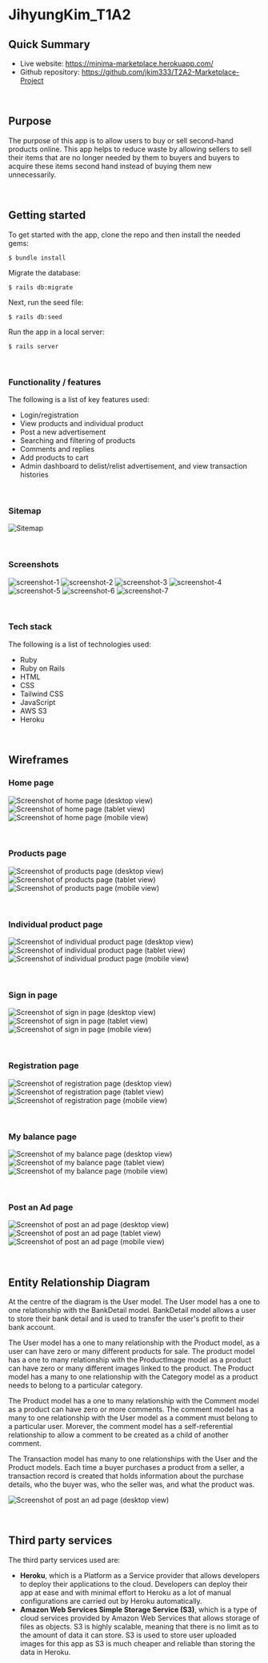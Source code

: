 # JihyungKim_T1A2

## Quick Summary

- Live website: https://minima-marketplace.herokuapp.com/
- Github repository: https://github.com/jkim333/T2A2-Marketplace-Project

<br/>

## Purpose

The purpose of this app is to allow users to buy or sell second-hand products online. This app helps to reduce waste by allowing sellers to sell their items that are no longer needed by them to buyers and buyers to acquire these items second hand instead of buying them new unnecessarily.

<br/>

## Getting started

To get started with the app, clone the repo and then install the needed gems:

```
$ bundle install
```

Migrate the database:

```
$ rails db:migrate
```

Next, run the seed file:

```
$ rails db:seed
```

Run the app in a local server:

```
$ rails server
```

<br/>

### **Functionality / features**

The following is a list of key features used:

- Login/registration
- View products and individual product
- Post a new advertisement
- Searching and filtering of products
- Comments and replies
- Add products to cart
- Admin dashboard to delist/relist advertisement, and view transaction histories

<br/>

### **Sitemap**

![Sitemap](./docs/sitemap.png)

<br/>

### **Screenshots**

![screenshot-1](./docs/screenshot-1.PNG)
![screenshot-2](./docs/screenshot-2.PNG)
![screenshot-3](./docs/screenshot-3.PNG)
![screenshot-4](./docs/screenshot-4.PNG)
![screenshot-5](./docs/screenshot-5.PNG)
![screenshot-6](./docs/screenshot-6.PNG)
![screenshot-7](./docs/screenshot-7.PNG)

<br/>

### **Tech stack**

The following is a list of technologies used:

- Ruby
- Ruby on Rails
- HTML
- CSS
- Tailwind CSS
- JavaScript
- AWS S3
- Heroku

<br/>

## Wireframes

### **Home page**

![Screenshot of home page (desktop view)](./docs/Home-desktop.png)
![Screenshot of home page (tablet view)](./docs/Home-tablet.png)
![Screenshot of home page (mobile view)](./docs/Home-mobile.png)

<br/>

### **Products page**

![Screenshot of products page (desktop view)](./docs/Products-desktop.png)
![Screenshot of products page (tablet view)](./docs/Products-tablet.png)
![Screenshot of products page (mobile view)](./docs/Products-mobile.png)

<br/>

### **Individual product page**

![Screenshot of individual product page (desktop view)](./docs/Individual-product-desktop.png)
![Screenshot of individual product page (tablet view)](./docs/Individual-product-tablet.png)
![Screenshot of individual product page (mobile view)](./docs/Individual-product-mobile.png)

<br/>

### **Sign in page**

![Screenshot of sign in page (desktop view)](./docs/Sign-in-desktop.png)
![Screenshot of sign in page (tablet view)](./docs/Sign-in-tablet.png)
![Screenshot of sign in page (mobile view)](./docs/Sign-in-mobile.png)

<br/>

### **Registration page**

![Screenshot of registration page (desktop view)](./docs/Register-desktop.png)
![Screenshot of registration page (tablet view)](./docs/Register-tablet.png)
![Screenshot of registration page (mobile view)](./docs/Register-mobile.png)

<br/>

### **My balance page**

![Screenshot of my balance page (desktop view)](./docs/My-balance-desktop.png)
![Screenshot of my balance page (tablet view)](./docs/My-balance-tablet.png)
![Screenshot of my balance page (mobile view)](./docs/My-balance-mobile.png)

<br/>

### **Post an Ad page**

![Screenshot of post an ad page (desktop view)](./docs/Post-an-Ad-desktop.png)
![Screenshot of post an ad page (tablet view)](./docs/Post-an-Ad-tablet.png)
![Screenshot of post an ad page (mobile view)](./docs/Post-an-Ad-mobile.png)

<br/>

## Entity Relationship Diagram

At the centre of the diagram is the User model. The User model has a one to one relationship with the BankDetail model. BankDetail model allows a user to store their bank detail and is used to transfer the user's profit to their bank account.

The User model has a one to many relationship with the Product model, as a user can have zero or many different products for sale. The product model has a one to many relationship with the ProductImage model as a product can have zero or many different images linked to the product. The Product model has a many to one relationship with the Category model as a product needs to belong to a particular category.

The Product model has a one to many relationship with the Comment model as a product can have zero or more comments. The comment model has a many to one relationship with the User model as a comment must belong to a particular user. Morever, the comment model has a self-referential relationship to allow a comment to be created as a child of another comment.

The Transaction model has many to one relationships with the User and the Product models. Each time a buyer purchases a product from a seller, a transaction record is created that holds information about the purchase details, who the buyer was, who the seller was, and what the product was.

![Screenshot of post an ad page (desktop view)](./docs/erd.png)

<br/>

## Third party services

The third party services used are:

- **Heroku**, which is a Platform as a Service provider that allows developers to deploy their applications to the cloud. Developers can deploy their app at ease and with minimal effort to Heroku as a lot of manual configurations are carried out by Heroku automatically.
- **Amazon Web Services Simple Storage Service (S3)**, which is a type of cloud services provided by Amazon Web Services that allows storage of files as objects. S3 is highly scalable, meaning that there is no limit as to the amount of data it can store. S3 is used to store user uploaded images for this app as S3 is much cheaper and reliable than storing the data in Heroku.
